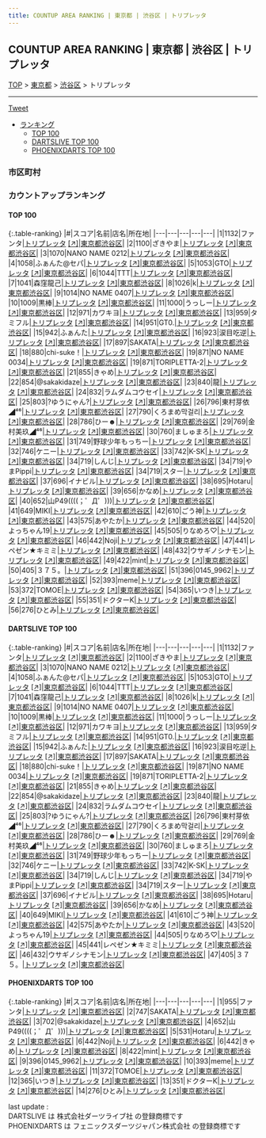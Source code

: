 ```yaml
---
title: COUNTUP AREA RANKING | 東京都 | 渋谷区 | トリプレッタ
---
```

## COUNTUP AREA RANKING | 東京都 | 渋谷区 | トリプレッタ

[TOP](/darts/rank/) > [東京都](/darts/rank/東京都/) > [渋谷区](/darts/rank/東京都/渋谷区/) > トリプレッタ

___

<a href="https://twitter.com/share?ref_src=twsrc%5Etfw" data-text="COUNTUP AREA RANKING | 東京都渋谷区トリプレッタ" class="twitter-share-button" data-hashtags="DARTSLIVE,PHOENIXDARTS,darts,ダーツ" data-show-count="false">Tweet</a>

* [ランキング](#カウントアップランキング)
    * [TOP 100](#top-100)
    * [DARTSLIVE TOP 100](#dartslive-top-100)
    * [PHOENIXDARTS TOP 100](#phoenixdarts-top-100)

### 市区町村

<ul>

</ul>

### カウントアップランキング

#### TOP 100



{:.table-ranking}
|#|スコア|名前|店名|所在地|
|---|---|---|---|---|
|1|1132|<span class="rank-name-dl">ファンタ</span>|<a href="/darts/rank/shops/434b38cbfc4bcd480d9b047a20a7ba1e.html">トリプレッタ</a> <a href="https://search.dartslive.com/jp/shop/434b38cbfc4bcd480d9b047a20a7ba1e">[↗]</a>|<a href="/darts/rank/東京都/渋谷区">東京都渋谷区</a>|
|2|1100|<span class="rank-name-dl">ざきやま</span>|<a href="/darts/rank/shops/434b38cbfc4bcd480d9b047a20a7ba1e.html">トリプレッタ</a> <a href="https://search.dartslive.com/jp/shop/434b38cbfc4bcd480d9b047a20a7ba1e">[↗]</a>|<a href="/darts/rank/東京都/渋谷区">東京都渋谷区</a>|
|3|1070|<span class="rank-name-dl">NANO NAME 0212</span>|<a href="/darts/rank/shops/434b38cbfc4bcd480d9b047a20a7ba1e.html">トリプレッタ</a> <a href="https://search.dartslive.com/jp/shop/434b38cbfc4bcd480d9b047a20a7ba1e">[↗]</a>|<a href="/darts/rank/東京都/渋谷区">東京都渋谷区</a>|
|4|1058|<span class="rank-name-dl">ふぁんた@セパ</span>|<a href="/darts/rank/shops/434b38cbfc4bcd480d9b047a20a7ba1e.html">トリプレッタ</a> <a href="https://search.dartslive.com/jp/shop/434b38cbfc4bcd480d9b047a20a7ba1e">[↗]</a>|<a href="/darts/rank/東京都/渋谷区">東京都渋谷区</a>|
|5|1053|<span class="rank-name-dl">GTO</span>|<a href="/darts/rank/shops/434b38cbfc4bcd480d9b047a20a7ba1e.html">トリプレッタ</a> <a href="https://search.dartslive.com/jp/shop/434b38cbfc4bcd480d9b047a20a7ba1e">[↗]</a>|<a href="/darts/rank/東京都/渋谷区">東京都渋谷区</a>|
|6|1044|<span class="rank-name-dl">TTT</span>|<a href="/darts/rank/shops/434b38cbfc4bcd480d9b047a20a7ba1e.html">トリプレッタ</a> <a href="https://search.dartslive.com/jp/shop/434b38cbfc4bcd480d9b047a20a7ba1e">[↗]</a>|<a href="/darts/rank/東京都/渋谷区">東京都渋谷区</a>|
|7|1041|<span class="rank-name-dl">森窪龍己</span>|<a href="/darts/rank/shops/434b38cbfc4bcd480d9b047a20a7ba1e.html">トリプレッタ</a> <a href="https://search.dartslive.com/jp/shop/434b38cbfc4bcd480d9b047a20a7ba1e">[↗]</a>|<a href="/darts/rank/東京都/渋谷区">東京都渋谷区</a>|
|8|1026|<span class="rank-name-dl">k</span>|<a href="/darts/rank/shops/434b38cbfc4bcd480d9b047a20a7ba1e.html">トリプレッタ</a> <a href="https://search.dartslive.com/jp/shop/434b38cbfc4bcd480d9b047a20a7ba1e">[↗]</a>|<a href="/darts/rank/東京都/渋谷区">東京都渋谷区</a>|
|9|1014|<span class="rank-name-dl">NO NAME 0407</span>|<a href="/darts/rank/shops/434b38cbfc4bcd480d9b047a20a7ba1e.html">トリプレッタ</a> <a href="https://search.dartslive.com/jp/shop/434b38cbfc4bcd480d9b047a20a7ba1e">[↗]</a>|<a href="/darts/rank/東京都/渋谷区">東京都渋谷区</a>|
|10|1009|<span class="rank-name-dl">黒棒</span>|<a href="/darts/rank/shops/434b38cbfc4bcd480d9b047a20a7ba1e.html">トリプレッタ</a> <a href="https://search.dartslive.com/jp/shop/434b38cbfc4bcd480d9b047a20a7ba1e">[↗]</a>|<a href="/darts/rank/東京都/渋谷区">東京都渋谷区</a>|
|11|1000|<span class="rank-name-dl">うっしー</span>|<a href="/darts/rank/shops/434b38cbfc4bcd480d9b047a20a7ba1e.html">トリプレッタ</a> <a href="https://search.dartslive.com/jp/shop/434b38cbfc4bcd480d9b047a20a7ba1e">[↗]</a>|<a href="/darts/rank/東京都/渋谷区">東京都渋谷区</a>|
|12|971|<span class="rank-name-dl">カワキヨ</span>|<a href="/darts/rank/shops/434b38cbfc4bcd480d9b047a20a7ba1e.html">トリプレッタ</a> <a href="https://search.dartslive.com/jp/shop/434b38cbfc4bcd480d9b047a20a7ba1e">[↗]</a>|<a href="/darts/rank/東京都/渋谷区">東京都渋谷区</a>|
|13|959|<span class="rank-name-dl">タミフル</span>|<a href="/darts/rank/shops/434b38cbfc4bcd480d9b047a20a7ba1e.html">トリプレッタ</a> <a href="https://search.dartslive.com/jp/shop/434b38cbfc4bcd480d9b047a20a7ba1e">[↗]</a>|<a href="/darts/rank/東京都/渋谷区">東京都渋谷区</a>|
|14|951|<span class="rank-name-dl">GT0.</span>|<a href="/darts/rank/shops/434b38cbfc4bcd480d9b047a20a7ba1e.html">トリプレッタ</a> <a href="https://search.dartslive.com/jp/shop/434b38cbfc4bcd480d9b047a20a7ba1e">[↗]</a>|<a href="/darts/rank/東京都/渋谷区">東京都渋谷区</a>|
|15|942|<span class="rank-name-dl">ふぁんた</span>|<a href="/darts/rank/shops/434b38cbfc4bcd480d9b047a20a7ba1e.html">トリプレッタ</a> <a href="https://search.dartslive.com/jp/shop/434b38cbfc4bcd480d9b047a20a7ba1e">[↗]</a>|<a href="/darts/rank/東京都/渋谷区">東京都渋谷区</a>|
|16|923|<span class="rank-name-dl">涙目吃逆</span>|<a href="/darts/rank/shops/434b38cbfc4bcd480d9b047a20a7ba1e.html">トリプレッタ</a> <a href="https://search.dartslive.com/jp/shop/434b38cbfc4bcd480d9b047a20a7ba1e">[↗]</a>|<a href="/darts/rank/東京都/渋谷区">東京都渋谷区</a>|
|17|897|<span class="rank-name-dl">SAKATA</span>|<a href="/darts/rank/shops/434b38cbfc4bcd480d9b047a20a7ba1e.html">トリプレッタ</a> <a href="https://search.dartslive.com/jp/shop/434b38cbfc4bcd480d9b047a20a7ba1e">[↗]</a>|<a href="/darts/rank/東京都/渋谷区">東京都渋谷区</a>|
|18|880|<span class="rank-name-dl">chi-suke！</span>|<a href="/darts/rank/shops/434b38cbfc4bcd480d9b047a20a7ba1e.html">トリプレッタ</a> <a href="https://search.dartslive.com/jp/shop/434b38cbfc4bcd480d9b047a20a7ba1e">[↗]</a>|<a href="/darts/rank/東京都/渋谷区">東京都渋谷区</a>|
|19|871|<span class="rank-name-dl">NO NAME 0034</span>|<a href="/darts/rank/shops/434b38cbfc4bcd480d9b047a20a7ba1e.html">トリプレッタ</a> <a href="https://search.dartslive.com/jp/shop/434b38cbfc4bcd480d9b047a20a7ba1e">[↗]</a>|<a href="/darts/rank/東京都/渋谷区">東京都渋谷区</a>|
|19|871|<span class="rank-name-dl">TORIPLETTA-2</span>|<a href="/darts/rank/shops/434b38cbfc4bcd480d9b047a20a7ba1e.html">トリプレッタ</a> <a href="https://search.dartslive.com/jp/shop/434b38cbfc4bcd480d9b047a20a7ba1e">[↗]</a>|<a href="/darts/rank/東京都/渋谷区">東京都渋谷区</a>|
|21|855|<span class="rank-name-dl">きゃめ</span>|<a href="/darts/rank/shops/434b38cbfc4bcd480d9b047a20a7ba1e.html">トリプレッタ</a> <a href="https://search.dartslive.com/jp/shop/434b38cbfc4bcd480d9b047a20a7ba1e">[↗]</a>|<a href="/darts/rank/東京都/渋谷区">東京都渋谷区</a>|
|22|854|<span class="rank-name-dl">@sakakidaze</span>|<a href="/darts/rank/shops/434b38cbfc4bcd480d9b047a20a7ba1e.html">トリプレッタ</a> <a href="https://search.dartslive.com/jp/shop/434b38cbfc4bcd480d9b047a20a7ba1e">[↗]</a>|<a href="/darts/rank/東京都/渋谷区">東京都渋谷区</a>|
|23|840|<span class="rank-name-dl">龍</span>|<a href="/darts/rank/shops/434b38cbfc4bcd480d9b047a20a7ba1e.html">トリプレッタ</a> <a href="https://search.dartslive.com/jp/shop/434b38cbfc4bcd480d9b047a20a7ba1e">[↗]</a>|<a href="/darts/rank/東京都/渋谷区">東京都渋谷区</a>|
|24|832|<span class="rank-name-dl">ラムダムコウセイ</span>|<a href="/darts/rank/shops/434b38cbfc4bcd480d9b047a20a7ba1e.html">トリプレッタ</a> <a href="https://search.dartslive.com/jp/shop/434b38cbfc4bcd480d9b047a20a7ba1e">[↗]</a>|<a href="/darts/rank/東京都/渋谷区">東京都渋谷区</a>|
|25|803|<span class="rank-name-dl">?ゆうにゃん?</span>|<a href="/darts/rank/shops/434b38cbfc4bcd480d9b047a20a7ba1e.html">トリプレッタ</a> <a href="https://search.dartslive.com/jp/shop/434b38cbfc4bcd480d9b047a20a7ba1e">[↗]</a>|<a href="/darts/rank/東京都/渋谷区">東京都渋谷区</a>|
|26|796|<span class="rank-name-dl">東村芽依◢⁴⁶</span>|<a href="/darts/rank/shops/434b38cbfc4bcd480d9b047a20a7ba1e.html">トリプレッタ</a> <a href="https://search.dartslive.com/jp/shop/434b38cbfc4bcd480d9b047a20a7ba1e">[↗]</a>|<a href="/darts/rank/東京都/渋谷区">東京都渋谷区</a>|
|27|790|<span class="rank-name-dl">くろまめ막걸리</span>|<a href="/darts/rank/shops/434b38cbfc4bcd480d9b047a20a7ba1e.html">トリプレッタ</a> <a href="https://search.dartslive.com/jp/shop/434b38cbfc4bcd480d9b047a20a7ba1e">[↗]</a>|<a href="/darts/rank/東京都/渋谷区">東京都渋谷区</a>|
|28|786|<span class="rank-name-dl">ひー☻</span>|<a href="/darts/rank/shops/434b38cbfc4bcd480d9b047a20a7ba1e.html">トリプレッタ</a> <a href="https://search.dartslive.com/jp/shop/434b38cbfc4bcd480d9b047a20a7ba1e">[↗]</a>|<a href="/darts/rank/東京都/渋谷区">東京都渋谷区</a>|
|29|769|<span class="rank-name-dl">金村美玖◢⁴⁶</span>|<a href="/darts/rank/shops/434b38cbfc4bcd480d9b047a20a7ba1e.html">トリプレッタ</a> <a href="https://search.dartslive.com/jp/shop/434b38cbfc4bcd480d9b047a20a7ba1e">[↗]</a>|<a href="/darts/rank/東京都/渋谷区">東京都渋谷区</a>|
|30|760|<span class="rank-name-dl">ましゅまろ</span>|<a href="/darts/rank/shops/434b38cbfc4bcd480d9b047a20a7ba1e.html">トリプレッタ</a> <a href="https://search.dartslive.com/jp/shop/434b38cbfc4bcd480d9b047a20a7ba1e">[↗]</a>|<a href="/darts/rank/東京都/渋谷区">東京都渋谷区</a>|
|31|749|<span class="rank-name-dl">野球少年もっちー</span>|<a href="/darts/rank/shops/434b38cbfc4bcd480d9b047a20a7ba1e.html">トリプレッタ</a> <a href="https://search.dartslive.com/jp/shop/434b38cbfc4bcd480d9b047a20a7ba1e">[↗]</a>|<a href="/darts/rank/東京都/渋谷区">東京都渋谷区</a>|
|32|746|<span class="rank-name-dl">ケニー</span>|<a href="/darts/rank/shops/434b38cbfc4bcd480d9b047a20a7ba1e.html">トリプレッタ</a> <a href="https://search.dartslive.com/jp/shop/434b38cbfc4bcd480d9b047a20a7ba1e">[↗]</a>|<a href="/darts/rank/東京都/渋谷区">東京都渋谷区</a>|
|33|742|<span class="rank-name-dl">K-SK</span>|<a href="/darts/rank/shops/434b38cbfc4bcd480d9b047a20a7ba1e.html">トリプレッタ</a> <a href="https://search.dartslive.com/jp/shop/434b38cbfc4bcd480d9b047a20a7ba1e">[↗]</a>|<a href="/darts/rank/東京都/渋谷区">東京都渋谷区</a>|
|34|719|<span class="rank-name-dl">しんじ</span>|<a href="/darts/rank/shops/434b38cbfc4bcd480d9b047a20a7ba1e.html">トリプレッタ</a> <a href="https://search.dartslive.com/jp/shop/434b38cbfc4bcd480d9b047a20a7ba1e">[↗]</a>|<a href="/darts/rank/東京都/渋谷区">東京都渋谷区</a>|
|34|719|<span class="rank-name-dl">やまPippi</span>|<a href="/darts/rank/shops/434b38cbfc4bcd480d9b047a20a7ba1e.html">トリプレッタ</a> <a href="https://search.dartslive.com/jp/shop/434b38cbfc4bcd480d9b047a20a7ba1e">[↗]</a>|<a href="/darts/rank/東京都/渋谷区">東京都渋谷区</a>|
|34|719|<span class="rank-name-dl">スター</span>|<a href="/darts/rank/shops/434b38cbfc4bcd480d9b047a20a7ba1e.html">トリプレッタ</a> <a href="https://search.dartslive.com/jp/shop/434b38cbfc4bcd480d9b047a20a7ba1e">[↗]</a>|<a href="/darts/rank/東京都/渋谷区">東京都渋谷区</a>|
|37|696|<span class="rank-name-dl">イナビル</span>|<a href="/darts/rank/shops/434b38cbfc4bcd480d9b047a20a7ba1e.html">トリプレッタ</a> <a href="https://search.dartslive.com/jp/shop/434b38cbfc4bcd480d9b047a20a7ba1e">[↗]</a>|<a href="/darts/rank/東京都/渋谷区">東京都渋谷区</a>|
|38|695|<span class="rank-name-dl">Hotaru</span>|<a href="/darts/rank/shops/434b38cbfc4bcd480d9b047a20a7ba1e.html">トリプレッタ</a> <a href="https://search.dartslive.com/jp/shop/434b38cbfc4bcd480d9b047a20a7ba1e">[↗]</a>|<a href="/darts/rank/東京都/渋谷区">東京都渋谷区</a>|
|39|656|<span class="rank-name-dl">かなめ</span>|<a href="/darts/rank/shops/434b38cbfc4bcd480d9b047a20a7ba1e.html">トリプレッタ</a> <a href="https://search.dartslive.com/jp/shop/434b38cbfc4bcd480d9b047a20a7ba1e">[↗]</a>|<a href="/darts/rank/東京都/渋谷区">東京都渋谷区</a>|
|40|652|<span class="rank-name-pd">山P49((((；゜Д゜)))</span>|<a href="/darts/rank/shops/61204.html">トリプレッタ</a> <a href="https://vs.phoenixdarts.com/jp/shop/shopDetailInfo/s_61204?s_seq=61204">[↗]</a>|<a href="/darts/rank/東京都/渋谷区">東京都渋谷区</a>|
|41|649|<span class="rank-name-dl">MIKI</span>|<a href="/darts/rank/shops/434b38cbfc4bcd480d9b047a20a7ba1e.html">トリプレッタ</a> <a href="https://search.dartslive.com/jp/shop/434b38cbfc4bcd480d9b047a20a7ba1e">[↗]</a>|<a href="/darts/rank/東京都/渋谷区">東京都渋谷区</a>|
|42|610|<span class="rank-name-dl">ごう神</span>|<a href="/darts/rank/shops/434b38cbfc4bcd480d9b047a20a7ba1e.html">トリプレッタ</a> <a href="https://search.dartslive.com/jp/shop/434b38cbfc4bcd480d9b047a20a7ba1e">[↗]</a>|<a href="/darts/rank/東京都/渋谷区">東京都渋谷区</a>|
|43|575|<span class="rank-name-dl">あやたか</span>|<a href="/darts/rank/shops/434b38cbfc4bcd480d9b047a20a7ba1e.html">トリプレッタ</a> <a href="https://search.dartslive.com/jp/shop/434b38cbfc4bcd480d9b047a20a7ba1e">[↗]</a>|<a href="/darts/rank/東京都/渋谷区">東京都渋谷区</a>|
|44|520|<span class="rank-name-dl">よっちゃん19</span>|<a href="/darts/rank/shops/434b38cbfc4bcd480d9b047a20a7ba1e.html">トリプレッタ</a> <a href="https://search.dartslive.com/jp/shop/434b38cbfc4bcd480d9b047a20a7ba1e">[↗]</a>|<a href="/darts/rank/東京都/渋谷区">東京都渋谷区</a>|
|45|505|<span class="rank-name-dl">りなめろ♡</span>|<a href="/darts/rank/shops/434b38cbfc4bcd480d9b047a20a7ba1e.html">トリプレッタ</a> <a href="https://search.dartslive.com/jp/shop/434b38cbfc4bcd480d9b047a20a7ba1e">[↗]</a>|<a href="/darts/rank/東京都/渋谷区">東京都渋谷区</a>|
|46|442|<span class="rank-name-pd">Noji</span>|<a href="/darts/rank/shops/61204.html">トリプレッタ</a> <a href="https://vs.phoenixdarts.com/jp/shop/shopDetailInfo/s_61204?s_seq=61204">[↗]</a>|<a href="/darts/rank/東京都/渋谷区">東京都渋谷区</a>|
|47|441|<span class="rank-name-dl">レペゼン★キミミ</span>|<a href="/darts/rank/shops/434b38cbfc4bcd480d9b047a20a7ba1e.html">トリプレッタ</a> <a href="https://search.dartslive.com/jp/shop/434b38cbfc4bcd480d9b047a20a7ba1e">[↗]</a>|<a href="/darts/rank/東京都/渋谷区">東京都渋谷区</a>|
|48|432|<span class="rank-name-dl">ウサギノシナモン</span>|<a href="/darts/rank/shops/434b38cbfc4bcd480d9b047a20a7ba1e.html">トリプレッタ</a> <a href="https://search.dartslive.com/jp/shop/434b38cbfc4bcd480d9b047a20a7ba1e">[↗]</a>|<a href="/darts/rank/東京都/渋谷区">東京都渋谷区</a>|
|49|422|<span class="rank-name-pd">mint</span>|<a href="/darts/rank/shops/61204.html">トリプレッタ</a> <a href="https://vs.phoenixdarts.com/jp/shop/shopDetailInfo/s_61204?s_seq=61204">[↗]</a>|<a href="/darts/rank/東京都/渋谷区">東京都渋谷区</a>|
|50|405|<span class="rank-name-dl">３７５。</span>|<a href="/darts/rank/shops/434b38cbfc4bcd480d9b047a20a7ba1e.html">トリプレッタ</a> <a href="https://search.dartslive.com/jp/shop/434b38cbfc4bcd480d9b047a20a7ba1e">[↗]</a>|<a href="/darts/rank/東京都/渋谷区">東京都渋谷区</a>|
|51|396|<span class="rank-name-pd">0145_9962</span>|<a href="/darts/rank/shops/61204.html">トリプレッタ</a> <a href="https://vs.phoenixdarts.com/jp/shop/shopDetailInfo/s_61204?s_seq=61204">[↗]</a>|<a href="/darts/rank/東京都/渋谷区">東京都渋谷区</a>|
|52|393|<span class="rank-name-pd">meme</span>|<a href="/darts/rank/shops/61204.html">トリプレッタ</a> <a href="https://vs.phoenixdarts.com/jp/shop/shopDetailInfo/s_61204?s_seq=61204">[↗]</a>|<a href="/darts/rank/東京都/渋谷区">東京都渋谷区</a>|
|53|372|<span class="rank-name-pd">TOMOE</span>|<a href="/darts/rank/shops/61204.html">トリプレッタ</a> <a href="https://vs.phoenixdarts.com/jp/shop/shopDetailInfo/s_61204?s_seq=61204">[↗]</a>|<a href="/darts/rank/東京都/渋谷区">東京都渋谷区</a>|
|54|365|<span class="rank-name-pd">いつき</span>|<a href="/darts/rank/shops/61204.html">トリプレッタ</a> <a href="https://vs.phoenixdarts.com/jp/shop/shopDetailInfo/s_61204?s_seq=61204">[↗]</a>|<a href="/darts/rank/東京都/渋谷区">東京都渋谷区</a>|
|55|351|<span class="rank-name-pd">ドクターK</span>|<a href="/darts/rank/shops/61204.html">トリプレッタ</a> <a href="https://vs.phoenixdarts.com/jp/shop/shopDetailInfo/s_61204?s_seq=61204">[↗]</a>|<a href="/darts/rank/東京都/渋谷区">東京都渋谷区</a>|
|56|276|<span class="rank-name-pd">ひとみ</span>|<a href="/darts/rank/shops/61204.html">トリプレッタ</a> <a href="https://vs.phoenixdarts.com/jp/shop/shopDetailInfo/s_61204?s_seq=61204">[↗]</a>|<a href="/darts/rank/東京都/渋谷区">東京都渋谷区</a>|


#### DARTSLIVE TOP 100



{:.table-ranking}
|#|スコア|名前|店名|所在地|
|---|---|---|---|---|
|1|1132|<span class="rank-name-dl">ファンタ</span>|<a href="/darts/rank/shops/434b38cbfc4bcd480d9b047a20a7ba1e.html">トリプレッタ</a> <a href="https://search.dartslive.com/jp/shop/434b38cbfc4bcd480d9b047a20a7ba1e">[↗]</a>|<a href="/darts/rank/東京都/渋谷区">東京都渋谷区</a>|
|2|1100|<span class="rank-name-dl">ざきやま</span>|<a href="/darts/rank/shops/434b38cbfc4bcd480d9b047a20a7ba1e.html">トリプレッタ</a> <a href="https://search.dartslive.com/jp/shop/434b38cbfc4bcd480d9b047a20a7ba1e">[↗]</a>|<a href="/darts/rank/東京都/渋谷区">東京都渋谷区</a>|
|3|1070|<span class="rank-name-dl">NANO NAME 0212</span>|<a href="/darts/rank/shops/434b38cbfc4bcd480d9b047a20a7ba1e.html">トリプレッタ</a> <a href="https://search.dartslive.com/jp/shop/434b38cbfc4bcd480d9b047a20a7ba1e">[↗]</a>|<a href="/darts/rank/東京都/渋谷区">東京都渋谷区</a>|
|4|1058|<span class="rank-name-dl">ふぁんた@セパ</span>|<a href="/darts/rank/shops/434b38cbfc4bcd480d9b047a20a7ba1e.html">トリプレッタ</a> <a href="https://search.dartslive.com/jp/shop/434b38cbfc4bcd480d9b047a20a7ba1e">[↗]</a>|<a href="/darts/rank/東京都/渋谷区">東京都渋谷区</a>|
|5|1053|<span class="rank-name-dl">GTO</span>|<a href="/darts/rank/shops/434b38cbfc4bcd480d9b047a20a7ba1e.html">トリプレッタ</a> <a href="https://search.dartslive.com/jp/shop/434b38cbfc4bcd480d9b047a20a7ba1e">[↗]</a>|<a href="/darts/rank/東京都/渋谷区">東京都渋谷区</a>|
|6|1044|<span class="rank-name-dl">TTT</span>|<a href="/darts/rank/shops/434b38cbfc4bcd480d9b047a20a7ba1e.html">トリプレッタ</a> <a href="https://search.dartslive.com/jp/shop/434b38cbfc4bcd480d9b047a20a7ba1e">[↗]</a>|<a href="/darts/rank/東京都/渋谷区">東京都渋谷区</a>|
|7|1041|<span class="rank-name-dl">森窪龍己</span>|<a href="/darts/rank/shops/434b38cbfc4bcd480d9b047a20a7ba1e.html">トリプレッタ</a> <a href="https://search.dartslive.com/jp/shop/434b38cbfc4bcd480d9b047a20a7ba1e">[↗]</a>|<a href="/darts/rank/東京都/渋谷区">東京都渋谷区</a>|
|8|1026|<span class="rank-name-dl">k</span>|<a href="/darts/rank/shops/434b38cbfc4bcd480d9b047a20a7ba1e.html">トリプレッタ</a> <a href="https://search.dartslive.com/jp/shop/434b38cbfc4bcd480d9b047a20a7ba1e">[↗]</a>|<a href="/darts/rank/東京都/渋谷区">東京都渋谷区</a>|
|9|1014|<span class="rank-name-dl">NO NAME 0407</span>|<a href="/darts/rank/shops/434b38cbfc4bcd480d9b047a20a7ba1e.html">トリプレッタ</a> <a href="https://search.dartslive.com/jp/shop/434b38cbfc4bcd480d9b047a20a7ba1e">[↗]</a>|<a href="/darts/rank/東京都/渋谷区">東京都渋谷区</a>|
|10|1009|<span class="rank-name-dl">黒棒</span>|<a href="/darts/rank/shops/434b38cbfc4bcd480d9b047a20a7ba1e.html">トリプレッタ</a> <a href="https://search.dartslive.com/jp/shop/434b38cbfc4bcd480d9b047a20a7ba1e">[↗]</a>|<a href="/darts/rank/東京都/渋谷区">東京都渋谷区</a>|
|11|1000|<span class="rank-name-dl">うっしー</span>|<a href="/darts/rank/shops/434b38cbfc4bcd480d9b047a20a7ba1e.html">トリプレッタ</a> <a href="https://search.dartslive.com/jp/shop/434b38cbfc4bcd480d9b047a20a7ba1e">[↗]</a>|<a href="/darts/rank/東京都/渋谷区">東京都渋谷区</a>|
|12|971|<span class="rank-name-dl">カワキヨ</span>|<a href="/darts/rank/shops/434b38cbfc4bcd480d9b047a20a7ba1e.html">トリプレッタ</a> <a href="https://search.dartslive.com/jp/shop/434b38cbfc4bcd480d9b047a20a7ba1e">[↗]</a>|<a href="/darts/rank/東京都/渋谷区">東京都渋谷区</a>|
|13|959|<span class="rank-name-dl">タミフル</span>|<a href="/darts/rank/shops/434b38cbfc4bcd480d9b047a20a7ba1e.html">トリプレッタ</a> <a href="https://search.dartslive.com/jp/shop/434b38cbfc4bcd480d9b047a20a7ba1e">[↗]</a>|<a href="/darts/rank/東京都/渋谷区">東京都渋谷区</a>|
|14|951|<span class="rank-name-dl">GT0.</span>|<a href="/darts/rank/shops/434b38cbfc4bcd480d9b047a20a7ba1e.html">トリプレッタ</a> <a href="https://search.dartslive.com/jp/shop/434b38cbfc4bcd480d9b047a20a7ba1e">[↗]</a>|<a href="/darts/rank/東京都/渋谷区">東京都渋谷区</a>|
|15|942|<span class="rank-name-dl">ふぁんた</span>|<a href="/darts/rank/shops/434b38cbfc4bcd480d9b047a20a7ba1e.html">トリプレッタ</a> <a href="https://search.dartslive.com/jp/shop/434b38cbfc4bcd480d9b047a20a7ba1e">[↗]</a>|<a href="/darts/rank/東京都/渋谷区">東京都渋谷区</a>|
|16|923|<span class="rank-name-dl">涙目吃逆</span>|<a href="/darts/rank/shops/434b38cbfc4bcd480d9b047a20a7ba1e.html">トリプレッタ</a> <a href="https://search.dartslive.com/jp/shop/434b38cbfc4bcd480d9b047a20a7ba1e">[↗]</a>|<a href="/darts/rank/東京都/渋谷区">東京都渋谷区</a>|
|17|897|<span class="rank-name-dl">SAKATA</span>|<a href="/darts/rank/shops/434b38cbfc4bcd480d9b047a20a7ba1e.html">トリプレッタ</a> <a href="https://search.dartslive.com/jp/shop/434b38cbfc4bcd480d9b047a20a7ba1e">[↗]</a>|<a href="/darts/rank/東京都/渋谷区">東京都渋谷区</a>|
|18|880|<span class="rank-name-dl">chi-suke！</span>|<a href="/darts/rank/shops/434b38cbfc4bcd480d9b047a20a7ba1e.html">トリプレッタ</a> <a href="https://search.dartslive.com/jp/shop/434b38cbfc4bcd480d9b047a20a7ba1e">[↗]</a>|<a href="/darts/rank/東京都/渋谷区">東京都渋谷区</a>|
|19|871|<span class="rank-name-dl">NO NAME 0034</span>|<a href="/darts/rank/shops/434b38cbfc4bcd480d9b047a20a7ba1e.html">トリプレッタ</a> <a href="https://search.dartslive.com/jp/shop/434b38cbfc4bcd480d9b047a20a7ba1e">[↗]</a>|<a href="/darts/rank/東京都/渋谷区">東京都渋谷区</a>|
|19|871|<span class="rank-name-dl">TORIPLETTA-2</span>|<a href="/darts/rank/shops/434b38cbfc4bcd480d9b047a20a7ba1e.html">トリプレッタ</a> <a href="https://search.dartslive.com/jp/shop/434b38cbfc4bcd480d9b047a20a7ba1e">[↗]</a>|<a href="/darts/rank/東京都/渋谷区">東京都渋谷区</a>|
|21|855|<span class="rank-name-dl">きゃめ</span>|<a href="/darts/rank/shops/434b38cbfc4bcd480d9b047a20a7ba1e.html">トリプレッタ</a> <a href="https://search.dartslive.com/jp/shop/434b38cbfc4bcd480d9b047a20a7ba1e">[↗]</a>|<a href="/darts/rank/東京都/渋谷区">東京都渋谷区</a>|
|22|854|<span class="rank-name-dl">@sakakidaze</span>|<a href="/darts/rank/shops/434b38cbfc4bcd480d9b047a20a7ba1e.html">トリプレッタ</a> <a href="https://search.dartslive.com/jp/shop/434b38cbfc4bcd480d9b047a20a7ba1e">[↗]</a>|<a href="/darts/rank/東京都/渋谷区">東京都渋谷区</a>|
|23|840|<span class="rank-name-dl">龍</span>|<a href="/darts/rank/shops/434b38cbfc4bcd480d9b047a20a7ba1e.html">トリプレッタ</a> <a href="https://search.dartslive.com/jp/shop/434b38cbfc4bcd480d9b047a20a7ba1e">[↗]</a>|<a href="/darts/rank/東京都/渋谷区">東京都渋谷区</a>|
|24|832|<span class="rank-name-dl">ラムダムコウセイ</span>|<a href="/darts/rank/shops/434b38cbfc4bcd480d9b047a20a7ba1e.html">トリプレッタ</a> <a href="https://search.dartslive.com/jp/shop/434b38cbfc4bcd480d9b047a20a7ba1e">[↗]</a>|<a href="/darts/rank/東京都/渋谷区">東京都渋谷区</a>|
|25|803|<span class="rank-name-dl">?ゆうにゃん?</span>|<a href="/darts/rank/shops/434b38cbfc4bcd480d9b047a20a7ba1e.html">トリプレッタ</a> <a href="https://search.dartslive.com/jp/shop/434b38cbfc4bcd480d9b047a20a7ba1e">[↗]</a>|<a href="/darts/rank/東京都/渋谷区">東京都渋谷区</a>|
|26|796|<span class="rank-name-dl">東村芽依◢⁴⁶</span>|<a href="/darts/rank/shops/434b38cbfc4bcd480d9b047a20a7ba1e.html">トリプレッタ</a> <a href="https://search.dartslive.com/jp/shop/434b38cbfc4bcd480d9b047a20a7ba1e">[↗]</a>|<a href="/darts/rank/東京都/渋谷区">東京都渋谷区</a>|
|27|790|<span class="rank-name-dl">くろまめ막걸리</span>|<a href="/darts/rank/shops/434b38cbfc4bcd480d9b047a20a7ba1e.html">トリプレッタ</a> <a href="https://search.dartslive.com/jp/shop/434b38cbfc4bcd480d9b047a20a7ba1e">[↗]</a>|<a href="/darts/rank/東京都/渋谷区">東京都渋谷区</a>|
|28|786|<span class="rank-name-dl">ひー☻</span>|<a href="/darts/rank/shops/434b38cbfc4bcd480d9b047a20a7ba1e.html">トリプレッタ</a> <a href="https://search.dartslive.com/jp/shop/434b38cbfc4bcd480d9b047a20a7ba1e">[↗]</a>|<a href="/darts/rank/東京都/渋谷区">東京都渋谷区</a>|
|29|769|<span class="rank-name-dl">金村美玖◢⁴⁶</span>|<a href="/darts/rank/shops/434b38cbfc4bcd480d9b047a20a7ba1e.html">トリプレッタ</a> <a href="https://search.dartslive.com/jp/shop/434b38cbfc4bcd480d9b047a20a7ba1e">[↗]</a>|<a href="/darts/rank/東京都/渋谷区">東京都渋谷区</a>|
|30|760|<span class="rank-name-dl">ましゅまろ</span>|<a href="/darts/rank/shops/434b38cbfc4bcd480d9b047a20a7ba1e.html">トリプレッタ</a> <a href="https://search.dartslive.com/jp/shop/434b38cbfc4bcd480d9b047a20a7ba1e">[↗]</a>|<a href="/darts/rank/東京都/渋谷区">東京都渋谷区</a>|
|31|749|<span class="rank-name-dl">野球少年もっちー</span>|<a href="/darts/rank/shops/434b38cbfc4bcd480d9b047a20a7ba1e.html">トリプレッタ</a> <a href="https://search.dartslive.com/jp/shop/434b38cbfc4bcd480d9b047a20a7ba1e">[↗]</a>|<a href="/darts/rank/東京都/渋谷区">東京都渋谷区</a>|
|32|746|<span class="rank-name-dl">ケニー</span>|<a href="/darts/rank/shops/434b38cbfc4bcd480d9b047a20a7ba1e.html">トリプレッタ</a> <a href="https://search.dartslive.com/jp/shop/434b38cbfc4bcd480d9b047a20a7ba1e">[↗]</a>|<a href="/darts/rank/東京都/渋谷区">東京都渋谷区</a>|
|33|742|<span class="rank-name-dl">K-SK</span>|<a href="/darts/rank/shops/434b38cbfc4bcd480d9b047a20a7ba1e.html">トリプレッタ</a> <a href="https://search.dartslive.com/jp/shop/434b38cbfc4bcd480d9b047a20a7ba1e">[↗]</a>|<a href="/darts/rank/東京都/渋谷区">東京都渋谷区</a>|
|34|719|<span class="rank-name-dl">しんじ</span>|<a href="/darts/rank/shops/434b38cbfc4bcd480d9b047a20a7ba1e.html">トリプレッタ</a> <a href="https://search.dartslive.com/jp/shop/434b38cbfc4bcd480d9b047a20a7ba1e">[↗]</a>|<a href="/darts/rank/東京都/渋谷区">東京都渋谷区</a>|
|34|719|<span class="rank-name-dl">やまPippi</span>|<a href="/darts/rank/shops/434b38cbfc4bcd480d9b047a20a7ba1e.html">トリプレッタ</a> <a href="https://search.dartslive.com/jp/shop/434b38cbfc4bcd480d9b047a20a7ba1e">[↗]</a>|<a href="/darts/rank/東京都/渋谷区">東京都渋谷区</a>|
|34|719|<span class="rank-name-dl">スター</span>|<a href="/darts/rank/shops/434b38cbfc4bcd480d9b047a20a7ba1e.html">トリプレッタ</a> <a href="https://search.dartslive.com/jp/shop/434b38cbfc4bcd480d9b047a20a7ba1e">[↗]</a>|<a href="/darts/rank/東京都/渋谷区">東京都渋谷区</a>|
|37|696|<span class="rank-name-dl">イナビル</span>|<a href="/darts/rank/shops/434b38cbfc4bcd480d9b047a20a7ba1e.html">トリプレッタ</a> <a href="https://search.dartslive.com/jp/shop/434b38cbfc4bcd480d9b047a20a7ba1e">[↗]</a>|<a href="/darts/rank/東京都/渋谷区">東京都渋谷区</a>|
|38|695|<span class="rank-name-dl">Hotaru</span>|<a href="/darts/rank/shops/434b38cbfc4bcd480d9b047a20a7ba1e.html">トリプレッタ</a> <a href="https://search.dartslive.com/jp/shop/434b38cbfc4bcd480d9b047a20a7ba1e">[↗]</a>|<a href="/darts/rank/東京都/渋谷区">東京都渋谷区</a>|
|39|656|<span class="rank-name-dl">かなめ</span>|<a href="/darts/rank/shops/434b38cbfc4bcd480d9b047a20a7ba1e.html">トリプレッタ</a> <a href="https://search.dartslive.com/jp/shop/434b38cbfc4bcd480d9b047a20a7ba1e">[↗]</a>|<a href="/darts/rank/東京都/渋谷区">東京都渋谷区</a>|
|40|649|<span class="rank-name-dl">MIKI</span>|<a href="/darts/rank/shops/434b38cbfc4bcd480d9b047a20a7ba1e.html">トリプレッタ</a> <a href="https://search.dartslive.com/jp/shop/434b38cbfc4bcd480d9b047a20a7ba1e">[↗]</a>|<a href="/darts/rank/東京都/渋谷区">東京都渋谷区</a>|
|41|610|<span class="rank-name-dl">ごう神</span>|<a href="/darts/rank/shops/434b38cbfc4bcd480d9b047a20a7ba1e.html">トリプレッタ</a> <a href="https://search.dartslive.com/jp/shop/434b38cbfc4bcd480d9b047a20a7ba1e">[↗]</a>|<a href="/darts/rank/東京都/渋谷区">東京都渋谷区</a>|
|42|575|<span class="rank-name-dl">あやたか</span>|<a href="/darts/rank/shops/434b38cbfc4bcd480d9b047a20a7ba1e.html">トリプレッタ</a> <a href="https://search.dartslive.com/jp/shop/434b38cbfc4bcd480d9b047a20a7ba1e">[↗]</a>|<a href="/darts/rank/東京都/渋谷区">東京都渋谷区</a>|
|43|520|<span class="rank-name-dl">よっちゃん19</span>|<a href="/darts/rank/shops/434b38cbfc4bcd480d9b047a20a7ba1e.html">トリプレッタ</a> <a href="https://search.dartslive.com/jp/shop/434b38cbfc4bcd480d9b047a20a7ba1e">[↗]</a>|<a href="/darts/rank/東京都/渋谷区">東京都渋谷区</a>|
|44|505|<span class="rank-name-dl">りなめろ♡</span>|<a href="/darts/rank/shops/434b38cbfc4bcd480d9b047a20a7ba1e.html">トリプレッタ</a> <a href="https://search.dartslive.com/jp/shop/434b38cbfc4bcd480d9b047a20a7ba1e">[↗]</a>|<a href="/darts/rank/東京都/渋谷区">東京都渋谷区</a>|
|45|441|<span class="rank-name-dl">レペゼン★キミミ</span>|<a href="/darts/rank/shops/434b38cbfc4bcd480d9b047a20a7ba1e.html">トリプレッタ</a> <a href="https://search.dartslive.com/jp/shop/434b38cbfc4bcd480d9b047a20a7ba1e">[↗]</a>|<a href="/darts/rank/東京都/渋谷区">東京都渋谷区</a>|
|46|432|<span class="rank-name-dl">ウサギノシナモン</span>|<a href="/darts/rank/shops/434b38cbfc4bcd480d9b047a20a7ba1e.html">トリプレッタ</a> <a href="https://search.dartslive.com/jp/shop/434b38cbfc4bcd480d9b047a20a7ba1e">[↗]</a>|<a href="/darts/rank/東京都/渋谷区">東京都渋谷区</a>|
|47|405|<span class="rank-name-dl">３７５。</span>|<a href="/darts/rank/shops/434b38cbfc4bcd480d9b047a20a7ba1e.html">トリプレッタ</a> <a href="https://search.dartslive.com/jp/shop/434b38cbfc4bcd480d9b047a20a7ba1e">[↗]</a>|<a href="/darts/rank/東京都/渋谷区">東京都渋谷区</a>|


#### PHOENIXDARTS TOP 100



{:.table-ranking}
|#|スコア|名前|店名|所在地|
|---|---|---|---|---|
|1|955|<span class="rank-name-pd">ファンタ</span>|<a href="/darts/rank/shops/61204.html">トリプレッタ</a> <a href="https://vs.phoenixdarts.com/jp/shop/shopDetailInfo/s_61204?s_seq=61204">[↗]</a>|<a href="/darts/rank/東京都/渋谷区">東京都渋谷区</a>|
|2|747|<span class="rank-name-pd">SAKATA</span>|<a href="/darts/rank/shops/61204.html">トリプレッタ</a> <a href="https://vs.phoenixdarts.com/jp/shop/shopDetailInfo/s_61204?s_seq=61204">[↗]</a>|<a href="/darts/rank/東京都/渋谷区">東京都渋谷区</a>|
|3|702|<span class="rank-name-pd">@sakakidaze</span>|<a href="/darts/rank/shops/61204.html">トリプレッタ</a> <a href="https://vs.phoenixdarts.com/jp/shop/shopDetailInfo/s_61204?s_seq=61204">[↗]</a>|<a href="/darts/rank/東京都/渋谷区">東京都渋谷区</a>|
|4|652|<span class="rank-name-pd">山P49((((；゜Д゜)))</span>|<a href="/darts/rank/shops/61204.html">トリプレッタ</a> <a href="https://vs.phoenixdarts.com/jp/shop/shopDetailInfo/s_61204?s_seq=61204">[↗]</a>|<a href="/darts/rank/東京都/渋谷区">東京都渋谷区</a>|
|5|531|<span class="rank-name-pd">Hotaru</span>|<a href="/darts/rank/shops/61204.html">トリプレッタ</a> <a href="https://vs.phoenixdarts.com/jp/shop/shopDetailInfo/s_61204?s_seq=61204">[↗]</a>|<a href="/darts/rank/東京都/渋谷区">東京都渋谷区</a>|
|6|442|<span class="rank-name-pd">Noji</span>|<a href="/darts/rank/shops/61204.html">トリプレッタ</a> <a href="https://vs.phoenixdarts.com/jp/shop/shopDetailInfo/s_61204?s_seq=61204">[↗]</a>|<a href="/darts/rank/東京都/渋谷区">東京都渋谷区</a>|
|6|442|<span class="rank-name-pd">きゃめ</span>|<a href="/darts/rank/shops/61204.html">トリプレッタ</a> <a href="https://vs.phoenixdarts.com/jp/shop/shopDetailInfo/s_61204?s_seq=61204">[↗]</a>|<a href="/darts/rank/東京都/渋谷区">東京都渋谷区</a>|
|8|422|<span class="rank-name-pd">mint</span>|<a href="/darts/rank/shops/61204.html">トリプレッタ</a> <a href="https://vs.phoenixdarts.com/jp/shop/shopDetailInfo/s_61204?s_seq=61204">[↗]</a>|<a href="/darts/rank/東京都/渋谷区">東京都渋谷区</a>|
|9|396|<span class="rank-name-pd">0145_9962</span>|<a href="/darts/rank/shops/61204.html">トリプレッタ</a> <a href="https://vs.phoenixdarts.com/jp/shop/shopDetailInfo/s_61204?s_seq=61204">[↗]</a>|<a href="/darts/rank/東京都/渋谷区">東京都渋谷区</a>|
|10|393|<span class="rank-name-pd">meme</span>|<a href="/darts/rank/shops/61204.html">トリプレッタ</a> <a href="https://vs.phoenixdarts.com/jp/shop/shopDetailInfo/s_61204?s_seq=61204">[↗]</a>|<a href="/darts/rank/東京都/渋谷区">東京都渋谷区</a>|
|11|372|<span class="rank-name-pd">TOMOE</span>|<a href="/darts/rank/shops/61204.html">トリプレッタ</a> <a href="https://vs.phoenixdarts.com/jp/shop/shopDetailInfo/s_61204?s_seq=61204">[↗]</a>|<a href="/darts/rank/東京都/渋谷区">東京都渋谷区</a>|
|12|365|<span class="rank-name-pd">いつき</span>|<a href="/darts/rank/shops/61204.html">トリプレッタ</a> <a href="https://vs.phoenixdarts.com/jp/shop/shopDetailInfo/s_61204?s_seq=61204">[↗]</a>|<a href="/darts/rank/東京都/渋谷区">東京都渋谷区</a>|
|13|351|<span class="rank-name-pd">ドクターK</span>|<a href="/darts/rank/shops/61204.html">トリプレッタ</a> <a href="https://vs.phoenixdarts.com/jp/shop/shopDetailInfo/s_61204?s_seq=61204">[↗]</a>|<a href="/darts/rank/東京都/渋谷区">東京都渋谷区</a>|
|14|276|<span class="rank-name-pd">ひとみ</span>|<a href="/darts/rank/shops/61204.html">トリプレッタ</a> <a href="https://vs.phoenixdarts.com/jp/shop/shopDetailInfo/s_61204?s_seq=61204">[↗]</a>|<a href="/darts/rank/東京都/渋谷区">東京都渋谷区</a>|


<div class="footer border-top border-gray-light mt-5 pt-3 text-right text-gray">
    last update : <span style="font-weight: italic" id="foot_last_modified"></span><br />
    DARTSLIVE は 株式会社ダーツライブ社 の登録商標です<br />
    PHOENIXDARTS は フェニックスダーツジャパン株式会社 の登録商標です<br />
</div>

<script src="https://cdnjs.cloudflare.com/ajax/libs/jquery.tablesorter/2.31.3/js/jquery.tablesorter.min.js" integrity="sha512-qzgd5cYSZcosqpzpn7zF2ZId8f/8CHmFKZ8j7mU4OUXTNRd5g+ZHBPsgKEwoqxCtdQvExE5LprwwPAgoicguNg==" crossorigin="anonymous" referrerpolicy="no-referrer"></script>
<link rel="stylesheet" href="https://cdnjs.cloudflare.com/ajax/libs/jquery.tablesorter/2.31.3/css/theme.default.min.css" integrity="sha512-wghhOJkjQX0Lh3NSWvNKeZ0ZpNn+SPVXX1Qyc9OCaogADktxrBiBdKGDoqVUOyhStvMBmJQ8ZdMHiR3wuEq8+w==" crossorigin="anonymous" referrerpolicy="no-referrer" />
<script>
$(function() {
    $(".table-ranking").tablesorter({sortList:[[0, 0]]});
    $("#foot_last_modified").text(formatDate(new Date(document.lastModified), 'yyyy-MM-dd HH:mm:ss'));
});
</script>

<script async src="https://platform.twitter.com/widgets.js" charset="utf-8"></script>